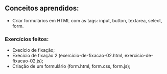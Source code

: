 ## Conceitos aprendidos:
- Criar formulários em HTML com as tags: input, button, textarea, select, form.

### Exercícios feitos:
- Execício de fixação;
- Execício de fixação 2 (exercicio-de-fixacao-02.html, exercicio-de-fixacao-02.js);
- Criação de um formulário (form.html, form.css, form.js);
